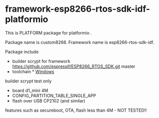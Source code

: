 # framework-esp8266-rtos-sdk-idf-platformio
This is PLATFORM package for platformio .

Package name is custom8266.
Framework name is esp8266-rtos-sdk-idf.

Package include
- builder scrypt for framework https://github.com/espressif/ESP8266_RTOS_SDK.git master
- toolchain * [Windows](https://dl.espressif.com/dl/xtensa-lx106-elf-win32-1.22.0-92-g8facf4c-5.2.0.tar.gz)

builder scrypt test only
- board d1_mini 4M
- CONFIG_PARTITION_TABLE_SINGLE_APP
- flash over USB CP2102 (and similar)

features such as secureboot, OTA, flash less than 4M - NOT TESTED!!
